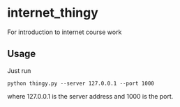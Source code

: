 # internet_thingy
For introduction to internet course work

## Usage
Just run 
```
python thingy.py --server 127.0.0.1 --port 1000
```
where 127.0.0.1 is the server address and 1000 is the port.
